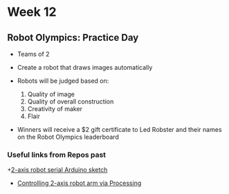 # Week 12

## Robot Olympics: Practice Day

+ Teams of 2

+ Create a robot that draws images automatically

+ Robots will be judged based on:
	1) Quality of image
	2) Quality of overall construction
	3) Creativity of maker
	4) Flair

+ Winners will receive a $2 gift certificate to Led Robster and their names on the Robot Olympics leaderboard

### Useful links from Repos past

+[2-axis robot serial Arduino sketch](https://github.com/entertainmenttechnology/Earle-MTEC2280-Fall2017/tree/master/week11/robot-2axis-serial)
+ [Controlling 2-axis robot arm via Processing](https://github.com/entertainmenttechnology/Earle-MTEC2280-Fall2017/tree/master/week11/processing_2axis_automated)